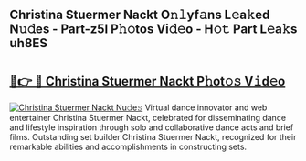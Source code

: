 ## Christina Stuermer Nackt O𝚗𝚕yf𝚊ns L𝚎a𝚔ed N𝚞𝚍es - Part-z5l P𝚑𝚘tos Vi𝚍𝚎o - H𝚘𝚝 Part L𝚎a𝚔s uh8ES

# <h2><a href="http://kf5bbvo.oniu.top/?m=Christina+Stuermer+Nackt">🔗👉 🔴 Christina Stuermer Nackt P𝚑ot𝚘𝚜 V𝚒d𝚎o</a></h2>

[![Christina Stuermer Nackt Nu𝚍e𝚜](https://i.imgur.com/0qMVB7G.gif)](http://kf5bbvo.oniu.top/?m=Christina+Stuermer+Nackt)
Virtual dance innovator and web entertainer Christina Stuermer Nackt, celebrated for disseminating dance and lifestyle inspiration through solo and collaborative dance acts and brief films. Outstanding set builder Christina Stuermer Nackt, recognized for their remarkable abilities and accomplishments in constructing sets.  
